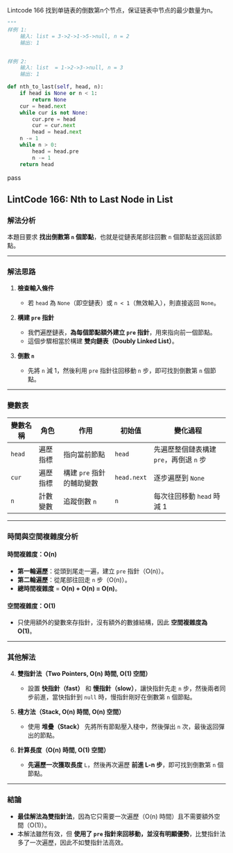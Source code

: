 Lintcode 166
找到单链表的倒数第n个节点，保证链表中节点的最少数量为n。

```python
"""
样例 1:
	输入: list = 3->2->1->5->null, n = 2
	输出: 1


样例 2:
	输入: list  = 1->2->3->null, n = 3
	输出: 1
```


```python
def nth_to_last(self, head, n):
	if head is None or n < 1:
		return None
	cur = head.next
	while cur is not None:
		cur.pre = head
		cur = cur.next
		head = head.next
	n -= 1
	while n > 0:
		head = head.pre
		n -= 1
	return head
```
pass


## **LintCode 166: Nth to Last Node in List**

### **解法分析**

本題目要求 **找出倒數第 `n` 個節點**，也就是從鏈表尾部往回數 `n` 個節點並返回該節點。

---

### **解法思路**

1. **檢查輸入條件**
    
    - 若 `head` 為 `None`（即空鏈表）或 `n < 1`（無效輸入），則直接返回 `None`。
2. **構建 `pre` 指針**
    
    - 我們遍歷鏈表，**為每個節點額外建立 `pre` 指針**，用來指向前一個節點。
    - 這個步驟相當於構建 **雙向鏈表（Doubly Linked List）**。
3. **倒數 `n`**
    
    - 先將 `n` 減 1，然後利用 `pre` 指針往回移動 `n` 步，即可找到倒數第 `n` 個節點。

---

### **變數表**

|變數名稱|角色|作用|初始值|變化過程|
|---|---|---|---|---|
|`head`|遍歷指標|指向當前節點|`head`|先遍歷整個鏈表構建 `pre`，再倒退 `n` 步|
|`cur`|遍歷指標|構建 `pre` 指針的輔助變數|`head.next`|逐步遍歷到 `None`|
|`n`|計數變數|追蹤倒數 `n`|`n`|每次往回移動 `head` 時減 1|

---

### **時間與空間複雜度分析**

#### **時間複雜度：O(n)**

- **第一輪遍歷**：從頭到尾走一遍，建立 `pre` 指針（O(n)）。
- **第二輪遍歷**：從尾部往回走 `n` 步（O(n)）。
- **總時間複雜度** = **O(n) + O(n) = O(n)**。

#### **空間複雜度：O(1)**

- 只使用額外的變數來存指針，沒有額外的數據結構，因此 **空間複雜度為 O(1)**。

---

### **其他解法**

4. **雙指針法（Two Pointers, O(n) 時間, O(1) 空間）**
    
    - 設置 **快指針（fast）** 和 **慢指針（slow）**，讓快指針先走 `n` 步，然後兩者同步前進，當快指針到 `null` 時，慢指針剛好在倒數第 `n` 個節點。
5. **棧方法（Stack, O(n) 時間, O(n) 空間）**
    
    - 使用 **堆疊（Stack）** 先將所有節點壓入棧中，然後彈出 `n` 次，最後返回彈出的節點。
6. **計算長度（O(n) 時間, O(1) 空間）**
    
    - **先遍歷一次獲取長度** `L`，然後再次遍歷 **前進 L-n 步**，即可找到倒數第 `n` 個節點。

---

### **結論**

- **最佳解法為雙指針法**，因為它只需要一次遍歷（O(n) 時間）且不需要額外空間（O(1)）。
- 本解法雖然有效，但 **使用了 `pre` 指針來回移動，並沒有明顯優勢**，比雙指針法多了一次遍歷，因此不如雙指針法高效。